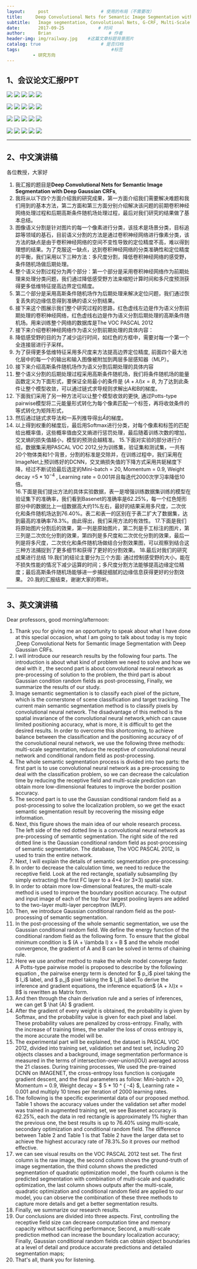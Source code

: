```yaml
---
layout:     post                    # 使用的布局（不需要改）
title:     Deep Convolutional Nets for Semantic Image Segmentation with Deep Gaussian CRFs               # 标题 
subtitle:   Image segmentation, Convolutional Nets, G-CRF, Multi-Scale Prediction  #副标题
date:       2017-09-25             # 时间
author:     Brian                      # 作者
header-img: img/railway.jpg    #这篇文章标题背景图片
catalog: true                       # 是否归档
tags:                                   #标签
          - 研究方向
---
```


## 1、会议论文汇报PPT


![](https://i.imgur.com/6uH8w0w.png)
![](https://i.imgur.com/C8me9BC.png)
![](https://i.imgur.com/QwqHDgS.png)
![](https://i.imgur.com/IF0SwJB.png)
![](https://i.imgur.com/udxmhiP.png)

![](https://i.imgur.com/FaxK2y8.png)
![](https://i.imgur.com/XyQ8xif.png)
![](https://i.imgur.com/avRSuT0.png)
![](https://i.imgur.com/9jS4zHB.png)
![](https://i.imgur.com/6FcoDDB.png)

![](https://i.imgur.com/ain5alI.png)
![](https://i.imgur.com/A2GwDd5.png)
![](https://i.imgur.com/jr60kCH.png)
![](https://i.imgur.com/Ss1ZAfH.png)
![](https://i.imgur.com/loU2aSh.png)

![](https://i.imgur.com/ZiKLFsW.png)
![](https://i.imgur.com/zv0EudO.png)
![](https://i.imgur.com/fVa3S3F.png)
![](https://i.imgur.com/7K53LxF.png)
![](https://i.imgur.com/2wuLmdN.png)

___

## 2、中文演讲稿

各位教授，大家好

1. 我汇报的题目是**Deep Convolutional Nets for Semantic Image Segmentation with Deep Gaussian CRFs**,
2. 我将从以下四个方面介绍我的研究成果，第一方面介绍我们需要解决难题和我们用到的基本方法，第二方面和第三方面分别介绍解决该问题的前期卷积神经网络处理过程和后期高斯条件随机场处理过程，最后对我们研究的结果做了基本总结。    
3. 图像语义分割是针对图片的每一个像素进行分类，该技术是场景分类，目标追踪等领域的基石，目前语义分割的方法是通过卷积神经网络进行像素分类，该方法的缺点是由于卷积神经网络的空间不变性导致的定位精度不高，难以得到理想的结果。为了克服这一缺点，达到卷积神经网络的分类准确性和定位精度的平衡，我们采用以下三种方法：多尺度分割，降低卷积神经网络的感受野，条件随机场做后期处理。
4. 整个语义分割过程分为两个部分：第一个部分是采用卷积神经网络作为前期处理来处理分类问题，我们通过降低感受野方法来缩短计算时间和多尺度预测获得更多低维特征提高边界定位精度。
5. 第二个部分是采用高斯条件随机场作为后期处理来解决定位问题，我们通过恢复丢失的边缘信息得到准确的语义分割结果。
6. 接下来这个图展示我们整个研究过程的思路，红色虚线左边是作为语义分割前期处理的卷积神经网络，红色虚线右边是作为语义分割后期处理的高斯条件随机场。用来训练整个网络的数据库是The VOC PASCAL 2012
7. 接下来介绍卷积神经网络作为语义分割前期处理的具体内容：
8. 降低感受野的目的为了减少运行时间，如红色的方框中，需要对每一个第一个全连接层进行子采样。
9. 为了获得更多低维特征采用多尺度来方法提高边界定位精度, 前面四个最大池化层中的每一个的输出和输入图像被附加到两层多层感知器（MLP）。
10. 接下来介绍高斯条件随机场作为语义分割后期处理的具体内容
11. 整个语义分割的后期处理过程采用高斯条件随机场，我们将条件随机场的能量函数定义为下面形式，要保证全局最小的条件是 $(A+\lambda I)x = B$, 为了达到此条件让整个模型收敛，可以通过链式求导规则求解出A和B的梯度。
12. 下面我们采用了另一种方法可以让整个模型收敛的更快, 通过Potts-type pairwise模型将二元能量形式转化为每个像素匹配一个标签，再将收敛条件的等式转化为矩阵形式，
13. 然后通过链式求导法和一系列推导得出$\hat{A}$的梯度。
14. 以上得到权重的梯度后，最后用Softmax进行分类，对每个像素和标签的匹配给出概率值，这些概率值由交叉熵进行惩罚处理，最后随着训练次数的增加，交叉熵的损失值越小，模型的预测会越精准。
   15.下面对实验的部分进行介绍，数据集采用PASCAL VOC 2012,分为训练集，验证集和测试集，一共有20个物体类和1个背景，分割的标准是交除并，在训练过程中，我们采用在ImageNet上预训练好的DCNN，交叉熵损失值的下降方式采用共轭梯度下降，经过不断试验最后选定的Mini-batch = 20, Momentum = 0.9, Weight decay =$5*10^{-4}$ , Learning rate = 0.001并且每迭代2000次学习率降低10倍。    
   16.下面是我们提出方法的具体实验数据，表一是增强训练数据集训练的模型在验证集下的准确率，我们看到Basenet的准确率是62.25%，每一个红色矩形部分中的数据比上一组数据高大约1%左右，最好的结果采用多尺度，二次优化和条件随机场达到76.40%。表二和表一的区别在于表二扩大了数据集，达到最高的准确率78.3%。由此得出，我们采用方法的有效性。
   17.下面是我们将原始图片分割后的效果，第一列是原始图片，第二列是手工标注的图片，第三列是二次优化分割的效果，第四列是多尺度和二次优化分割的效果，最后一列是将多尺度，二次优化和条件随机场做结合分割效果图，可以观察到结合这三种方法捕捉到了更多细节和获得了更好的分割效果。
   18.最后对我们的研究成果进行总结
   19.我们的结论主要分为三个方面: 通过控制感受野的大小，能在不损失性能的情况下减少运算的时间；多尺度分割方法能够提高边缘定位精度；最后高斯条件随机场能够进一步捕捉细腻的边缘信息获得更好的分割效果。
   20.我的汇报结束，谢谢大家的聆听。


___

## 3、英文演讲稿

Dear professors, good morning/afternoon:

1. Thank you for giving me an opportunity to speak about what I have done at this special occasion, what I am going to talk about today is my topic ,Deep Convolutional Nets for Semantic Image Segmentation with Deep Gaussian CRFs.
2. I will introduce our research results by the following four parts. The  introduction is about what kind of problem we need to solve  and how we deal with it , the second part is about convolutional neural network as pre-processing of solution to the problem, the third part is about Gaussian condition random fields as post-processing, Finally, we summarize the results of our study.
3. Image semantic segmentation is to classify each pixel of the picture, which is the cornerstone of scene classification and target tracking. The current main semantic segmentation method is to classify pixels by convolutional neural network. The disadvantage of this method is the spatial invariance of the convolutional neural network,which can cause limited positioning accuracy, what is more, it is difficult to get the  desired results. In order to overcome this shortcoming, to achieve balance between the classification and the positioning accuracy of of the convolutional neural network, we use the following three methods: multi-scale segmentation, reduce the receptive of  convolutional neural network and conditional random field as post-processing.
4. The whole semantic segmentation process is divided into two parts: the first part is to use convolutional  neural network as a pre-processing to deal with the classification problem, so we can decrease the calculation time by reducing the receptive field and multi-scale prediction can  obtain more low-dimensional features to improve the border position accuracy.
5. The second part is to use the Gaussian conditional random field as a post-processing to solve the localization problem, so  we get the exact semantic segmentation result by recovering the missing edge information.
6. Next, this figure shows the main idea of our whole research process. The left side of the red dotted line is a convolutional neural network as pre-processing of semantic segmentation.  The right side of the red dotted line is the Gaussian conditional random field as post-processing of semantic segmentation. The database, The VOC PASCAL 2012, is used to train the entire network.
7. Next, I will explain the details of semantic segmentation pre-processing:
8. In order to decrease the calculation time, we need to reduce the receptive field.  Look at the red rectangle, spatially subsampling (by simply extracting) the first FC layer to a 4×4 (or 3×3) spatial size.
9. In order to obtain more low-dimensional features, the multi-scale method is used to improve the boundary position accuracy. The output and input image of each of the top four largest pooling layers are added to the two-layer multi-layer perceptron (MLP).
10. Then, we introduce Gaussian conditional random field as the  post-processing  of semantic segmentation.
11. In the post-processing of the whole semantic segmentation, we use the Gaussian conditional random field. We define the energy function of the conditional random field as the following form. To ensure that the global minimum condition is $ (A + \lambda I) x = B $ and the whole model convergence,  the gradient of A and B can be solved in terms of chaining rule.
12. Here we use another method to make the whole model converge faster. A Potts-type pairwise model is
    proposed to describe by the  following equation , the pairwise energy term is denoted for $ p_i$ pixel taking the $ l_i$ label, and  $ p_j$ pixel taking the $ l_j$ label.To derive the inference and gradient equations, the inference equation$ (A + λI)x = B$ is rewritten as Matrix form.
13. And then through the chain derivation rule and a series of inferences, we can get  $ \hat {A} $  gradient.
14. After the gradient of every weight is obtained, the probability is given by Softmax, and the probability value is given for each pixel and label. These probability values are penalized by cross-entropy. Finally, with the increase of training times, the smaller the loss of cross entropy is, the more accurate the model will be.
15. The experimental part will be explained, the dataset is PASCAL VOC 2012, divided into training set, validation set and test set, including 20 objects classes and a background, image segmentation performance is measured in the terms of intersection-over-union(IOU) averaged across the 21 classes. During training processes, We used the pre-trained DCNN on IMAGENET, the cross-entropy loss function is conjugate gradient descent, and the final parameters as follow:  Mini-batch = 20, Momentum = 0.9, Weight decay = $ 5 * 10 ^ { -4} $, Learning rate = 0.001 and multiply 10 times per iteration of 2000 learning rates.
16. The following is the specific experimental data of our proposed method. Table 1 shows  the accuracy values under the validation set after model was trained in augmented training set, we see Basenet accuracy is 62.25%, each the data in red rectangle is approximately 1% higher than the previous one, the best results is up to  76.40% using multi-scale, secondary optimization and conditional random field. The difference between Table 2 and Table 1 is that Table 2 have the larger data set to achieve the highest accuracy rate of 78.3%.So it proves our method effective.
17. we can see visual results on the VOC PASCAL 2012 test set. The first column is the raw image, the second column shows the ground-truth of image segmentation, the third column shows the predicted segmentation of quadratic optimization model , the fourth column is  the predicted segmentation with combination of multi-scale and quadratic optimization, the last column shows outputs after the multi-scale, quadratic optimization and conditional random field are applied to our model, you can observe the combination of these three methods to capture more details and get a better segmentation results.
18. Finally, we summarize our research results.
19. Our conclusions are divided into three aspects. First, controlling the receptive field size can decrease computation time and memory capacity without sacrificing performance; Second,  a multi-scale prediction method can increase the boundary localization accuracy; Finally, Gaussian conditional random fields can obtain object boundaries at a level of detail and produce accurate predictions and detailed segmentation maps;
20. That's all, thank you for listening.

<!DOCCTYPE html>
<html>
<head>
<title>MathJax TeX Test Page</title>
<script type="text/x-mathjax-config">
  MathJax.Hub.Config({tex2jax: {inlineMath: [['$','$'], ['\\(','\\)']]}});
</script>
<script type="text/javascript" async src="https://cdn.mathjax.org/mathjax/latest/MathJax.js?config=TeX-AMS_CHTML">
</script>
</head>
<body>





















